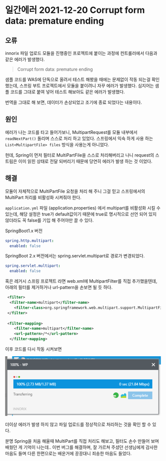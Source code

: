 # 일간에러 2021-12-20 Corrupt form data: premature ending

## 오류

innorix 파일 업로드 모듈을 진행중인 프로젝트에 붙이는 과정에 컨트롤러에서 다음과 같은 에러가 발생했다.

> Corrupt form data: premature ending

샘플 코드를 WAS에 단독으로 올려서 테스트 해봤을 때에는 문제없이 작동 되는걸 확인 했는데, 스프링 부트 프로젝트에서 모듈을 붙이려니 자꾸 에러가 발생했다. 심지어는 샘플 코드를 그대로 붙여 넣어 테스트 해보아도 같은 에러가 발생했다.

번역을 그대로 해 보면, 데이터가 손상되었고 조기에 종료 되었다는 내용이다.

## 원인

에러가 나는 코드를 타고 들어가보니, MultipartRequest를 모듈 내부에서 `readNextPart()` 돌리며 스스로 처리 하고 있었다. 스프링에서 익숙 하게 사용 하는 `List<MultipartFile> files` 방식을 사용는게 아니었다.

헌데, Spring이 먼저 필터로 MultiPartFile을 스스로 처리해버리고 나니 request의 스트림은 이미 읽힌 상태로 전달 되버리기 때문에 당연히 에러가 발생 하는 것 이었다.

## 해결

모듈이 자체적으로 MultiPartFile 요청을 처리 해 주니 그걸 믿고 스프링에서의 MultiPart 처리를 비활성화 시켜줘야 한다.

`application.yml` 파일 (application.properties) 에서 multipart를 비활성화 시킬 수 있는데, 해당 설정은 true가 default값이기 때문에 true로 명시적으로 선언 되어 있지 않더라도 꼭 false를 기입 해 주어야만 끌 수 있다.

SpringBoot1.x 버전

```yml
spring.http.multipart:
  enabled: false
```

SpringBoot 2.x 버전에서는 spring.servlet.multipart로 경로가 변경되었다.

```yaml
spring.servlet.multipart:
  enabled: false
```

혹은 레거시 스프링 프로젝트 라면 web.xml에 MultipartFilter를 직접 추가했을텐데, 아래의 필터를 제거하거나 url-pattern을 손보면 될 듯 하다.

```xml
 <filter>
  <filter-name>multipart</filter-name>
    <filter-class>org.springframework.web.multipart.support.MultipartFilter</filter-class>
 </filter>

 <filter-mapping>
    <filter-name>multipart</filter-name>
    <url-pattern>/*</url-pattern>
  </filter-mapping>

```

이후 코드를 다시 작동 시켜보면

![image-20211220165022785](https://raw.githubusercontent.com/Shane-Park/mdblog/main/devlife/todayError/20211220.assets/image-20211220165022785.png)

더이상 에러가 발생 하지 않고 파일 업로드를 정상적으로 처리하는 것을 확인 할 수 있다.

분명 Spring을 처음 해울때 MultiPart를 직접 처리도 해보고, 필터도 손수 만들어 보며 배웠던 게 기억이 나는데.. 이번 버그를 해결하며, 잘 가르쳐 주셨던 선생님에게 감사한 마음도 들며 다른 한편으로는 배운거에 끙끙대니 죄송한 마음도 들었다.